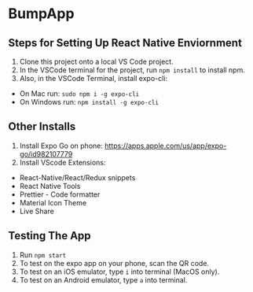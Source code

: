 # BumpApp

## Steps for Setting Up React Native Enviornment
1) Clone this project onto a local VS Code project.
2) In the VSCode terminal for the project, run `npm install` to install npm.
2) Also, in the VSCode Terminal, install expo-cli:
- On Mac run: `sudo npm i -g expo-cli`
- On Windows run: `npm install -g expo-cli`

## Other Installs
1) Install Expo Go on phone: https://apps.apple.com/us/app/expo-go/id982107779
2) Install VScode Extensions:
- React-Native/React/Redux snippets 
- React Native Tools
- Prettier - Code formatter
- Material Icon Theme
- Live Share
  
## Testing The App
1) Run `npm start`
2) To test on the expo app on your phone, scan the QR code.
3) To test on an iOS emulator, type `i` into terminal (MacOS only).
4) To test on an Android emulator, type `a` into terminal.


